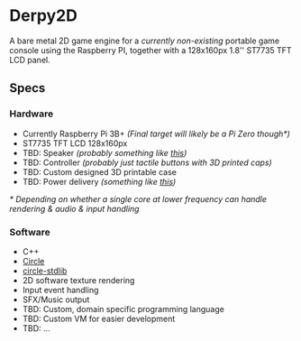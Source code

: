 # Derpy2D

A bare metal 2D game engine for a *currently non-existing* portable game console
using the Raspberry PI, together with a 128x160px 1.8'' ST7735 TFT LCD panel.

## Specs

### Hardware

 - Currently Raspberry Pi 3B+ *(Final target will likely be a Pi Zero though\*)*
 - ST7735 TFT LCD 128x160px
 - TBD: Speaker *(probably something like [this](https://www.adafruit.com/product/3885))*
 - TBD: Controller *(probably just tactile buttons with 3D printed caps)*
 - TBD: Custom designed 3D printable case
 - TBD: Power delivery *(something like [this](https://hackaday.io/project/164733-pisugar-battery-for-raspberry-pi-zero))*

*\* Depending on whether a single core at lower frequency can handle rendering & audio & input handling*


### Software

 - C++
 - [Circle](https://github.com/rsta2/circle)
 - [circle-stdlib](https://github.com/smuehlst/circle-stdlib)
 - 2D software texture rendering
 - Input event handling
 - SFX/Music output
 - TBD: Custom, domain specific programming language
 - TBD: Custom VM for easier development
 - TBD: ...
